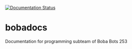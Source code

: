 [![Documentation Status](https://readthedocs.org/projects/bobadocs/badge/?version=latest)](https://bobadocs.readthedocs.io/en/latest/?badge=latest)
# bobadocs
Documentation for programming subteam of Boba Bots 253
